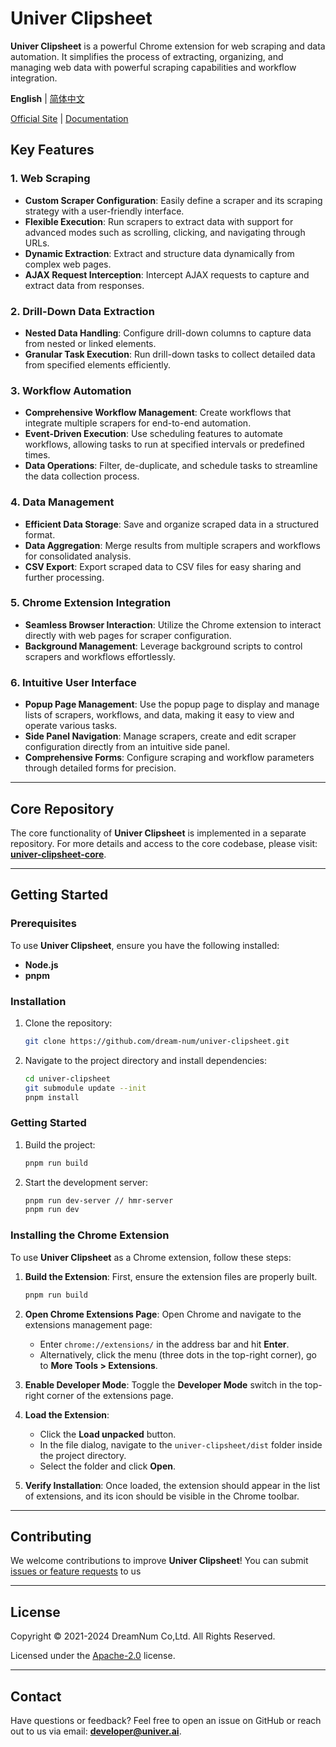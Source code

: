 # Univer Clipsheet

**Univer Clipsheet** is a powerful Chrome extension for web scraping and data automation. It simplifies the process of extracting, organizing, and managing web data with powerful scraping capabilities and workflow integration.

**English** | [简体中文](./README-zh.md)

[Official Site](https://univer.ai/en-US/clip-sheet) | [Documentation](https://dream-num.github.io/univer-clipsheet/#/)

## Key Features

### 1. Web Scraping

- **Custom Scraper Configuration**: Easily define a scraper and its scraping strategy with a user-friendly interface.
- **Flexible Execution**: Run scrapers to extract data with support for advanced modes such as scrolling, clicking, and navigating through URLs.
- **Dynamic Extraction**: Extract and structure data dynamically from complex web pages.
- **AJAX Request Interception**: Intercept AJAX requests to capture and extract data from responses.

### 2. Drill-Down Data Extraction

- **Nested Data Handling**: Configure drill-down columns to capture data from nested or linked elements.
- **Granular Task Execution**: Run drill-down tasks to collect detailed data from specified elements efficiently.

### 3. Workflow Automation

- **Comprehensive Workflow Management**: Create workflows that integrate multiple scrapers for end-to-end automation.
- **Event-Driven Execution**: Use scheduling features to automate workflows, allowing tasks to run at specified intervals or predefined times.
- **Data Operations**: Filter, de-duplicate, and schedule tasks to streamline the data collection process.

### 4. Data Management

- **Efficient Data Storage**: Save and organize scraped data in a structured format.
- **Data Aggregation**: Merge results from multiple scrapers and workflows for consolidated analysis.
- **CSV Export**: Export scraped data to CSV files for easy sharing and further processing.

### 5. Chrome Extension Integration

- **Seamless Browser Interaction**: Utilize the Chrome extension to interact directly with web pages for scraper configuration.
- **Background Management**: Leverage background scripts to control scrapers and workflows effortlessly.

### 6. Intuitive User Interface

- **Popup Page Management**: Use the popup page to display and manage lists of scrapers, workflows, and data, making it easy to view and operate various tasks.
- **Side Panel Navigation**: Manage scrapers, create and edit scraper configuration directly from an intuitive side panel.
- **Comprehensive Forms**: Configure scraping and workflow parameters through detailed forms for precision.

---

## Core Repository

The core functionality of **Univer Clipsheet** is implemented in a separate repository.
For more details and access to the core codebase, please visit:
**[univer-clipsheet-core](https://github.com/dream-num/univer-clipsheet-core)**.

---

## Getting Started

### Prerequisites

To use **Univer Clipsheet**, ensure you have the following installed:

- **Node.js**
- **pnpm**

### Installation

1. Clone the repository:

   ```bash
   git clone https://github.com/dream-num/univer-clipsheet.git
   ```

2. Navigate to the project directory and install dependencies:

   ```bash
   cd univer-clipsheet
   git submodule update --init
   pnpm install
   ```

### Getting Started

1. Build the project:

   ```bash
   pnpm run build
   ```

2. Start the development server:

   ```bash
   pnpm run dev-server // hmr-server
   pnpm run dev
   ```

### Installing the Chrome Extension

To use **Univer Clipsheet** as a Chrome extension, follow these steps:

1. **Build the Extension**:
   First, ensure the extension files are properly built.

   ```bash
   pnpm run build
   ```

2. **Open Chrome Extensions Page**:
   Open Chrome and navigate to the extensions management page:
   - Enter `chrome://extensions/` in the address bar and hit **Enter**.
   - Alternatively, click the menu (three dots in the top-right corner), go to **More Tools > Extensions**.

3. **Enable Developer Mode**:
   Toggle the **Developer Mode** switch in the top-right corner of the extensions page.

4. **Load the Extension**:
   - Click the **Load unpacked** button.
   - In the file dialog, navigate to the `univer-clipsheet/dist` folder inside the project directory.
   - Select the folder and click **Open**.

5. **Verify Installation**:
   Once loaded, the extension should appear in the list of extensions, and its icon should be visible in the Chrome toolbar.

---

## Contributing

We welcome contributions to improve **Univer Clipsheet**!
You can submit [issues or feature requests](https://github.com/dream-num/univer-clipsheet/issues?q=sort%3Aupdated-desc+is%3Aissue+is%3Aopen) to us

---

## License

Copyright © 2021-2024 DreamNum Co,Ltd. All Rights Reserved.

Licensed under the [Apache-2.0](./LICENSE) license.

---

## Contact

Have questions or feedback?
Feel free to open an issue on GitHub or reach out to us via email: **[developer@univer.ai](mailto:developer@univer.ai)**.
